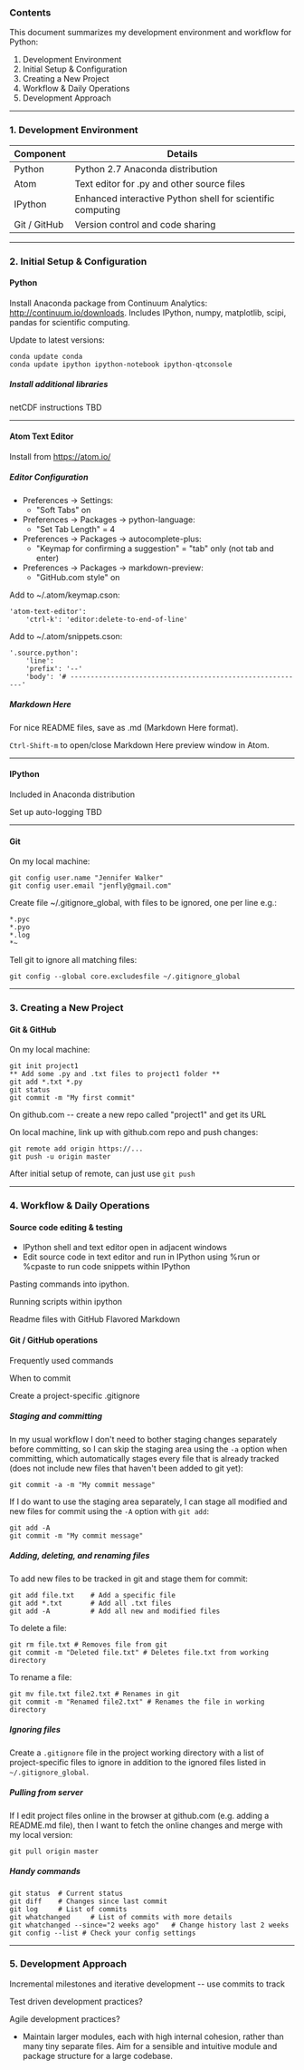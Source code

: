 ### Contents

This document summarizes my development environment and workflow for Python:

1. Development Environment
2. Initial Setup & Configuration  
3. Creating a New Project
4. Workflow & Daily Operations
5. Development Approach

-------
### 1. Development Environment

Component | Details
------- | --------- |
Python | Python 2.7 Anaconda distribution
Atom | Text editor for .py and other source files
IPython | Enhanced interactive Python shell for scientific computing
Git / GitHub | Version control and code sharing

-----------
### 2. Initial Setup & Configuration

#### Python
Install Anaconda package from Continuum Analytics: http://continuum.io/downloads.
Includes IPython, numpy, matplotlib, scipi, pandas for scientific computing.

Update to latest versions:
```
conda update conda
conda update ipython ipython-notebook ipython-qtconsole
```

##### Install additional libraries
netCDF instructions TBD

-----------
#### Atom Text Editor

Install from https://atom.io/

##### Editor Configuration
* Preferences -> Settings:
    - "Soft Tabs" on
* Preferences -> Packages -> python-language:
    - "Set Tab Length" = 4
* Preferences -> Packages -> autocomplete-plus:
    - "Keymap for confirming a suggestion" = "tab" only (not tab and enter)
* Preferences -> Packages -> markdown-preview:
    - "GitHub.com style" on

Add to ~/.atom/keymap.cson:
```
'atom-text-editor':
    'ctrl-k': 'editor:delete-to-end-of-line'
```

Add to ~/.atom/snippets.cson:
```
'.source.python':
    'line':
    'prefix': '--'
    'body': '# ----------------------------------------------------------'
```
##### Markdown Here
For nice README files, save as .md (Markdown Here format).

`Ctrl-Shift-m` to open/close Markdown Here preview window in Atom.

-----------
#### IPython

Included in Anaconda distribution

Set up auto-logging TBD

-----------
#### Git

On my local machine:
```
git config user.name "Jennifer Walker"
git config user.email "jenfly@gmail.com"
```

Create file ~/.gitignore_global, with files to be ignored, one per line e.g.:
```
*.pyc
*.pyo
*.log
*~
```

Tell git to ignore all matching files:
```
git config --global core.excludesfile ~/.gitignore_global
```
------------

### 3. Creating a New Project

#### Git & GitHub

On my local machine:
```
git init project1
** Add some .py and .txt files to project1 folder **
git add *.txt *.py
git status
git commit -m "My first commit"
```

On github.com -- create a new repo called "project1" and get its URL

On local machine, link up with github.com repo and push changes:
```
git remote add origin https://...
git push -u origin master
```
After initial setup of remote, can just use ```git push```


--------------
### 4. Workflow & Daily Operations

#### Source code editing & testing

* IPython shell and text editor open in adjacent windows
* Edit source code in text editor and run in IPython using %run or %cpaste to run code snippets within IPython


Pasting commands into ipython.

Running scripts within ipython

Readme files with GitHub Flavored Markdown

#### Git / GitHub operations

Frequently used commands

When to commit

Create a project-specific .gitignore

##### Staging and committing

In my usual workflow I don't need to bother staging changes separately before
committing, so I can skip the staging area using the `-a` option when committing,
which automatically stages every file that is already tracked (does not include
new files that haven't been added to git yet):
```
git commit -a -m "My commit message"
```

If I do want to use the staging area separately, I can stage all modified and
new files for commit using the `-A` option with `git add`:
```
git add -A
git commit -m "My commit message"
```

##### Adding, deleting, and renaming files

To add new files to be tracked in git and stage them for commit:
```
git add file.txt    # Add a specific file
git add *.txt       # Add all .txt files
git add -A          # Add all new and modified files
```

To delete a file:
```
git rm file.txt # Removes file from git
git commit -m "Deleted file.txt" # Deletes file.txt from working directory
```

To rename a file:
```
git mv file.txt file2.txt # Renames in git
git commit -m "Renamed file2.txt" # Renames the file in working directory
```

##### Ignoring files

Create a `.gitignore` file in the project working directory with a
list of project-specific files to ignore in addition to the ignored
files listed in `~/.gitignore_global`.

##### Pulling from server

If I edit project files online in the browser at github.com (e.g. adding a
README.md file), then I want to fetch the online changes and merge with my
local version:
```
git pull origin master
```

##### Handy commands

```
git status  # Current status
git diff    # Changes since last commit
git log     # List of commits
git whatchanged     # List of commits with more details
git whatchanged --since="2 weeks ago"   # Change history last 2 weeks
git config --list # Check your config settings
```
----------------
### 5. Development Approach

Incremental milestones and iterative development -- use commits to track

Test driven development practices?

Agile development practices?

- Maintain larger modules, each with high internal cohesion, rather than many tiny separate files.  Aim for a sensible and intuitive module and package structure for a large codebase.
